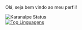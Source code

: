 Olá, seja bem vindo ao meu perfil! 

![Karanalpe Status](https://github-readme-stats.vercel.app/api?username=renatoryu&show_icons=true)<br>
[![Top Linguagens](https://github-readme-stats.vercel.app/api/top-langs/?username=renatoryu&layout=compact)](https://github.com/anuraghazra/github-readme-stats)
